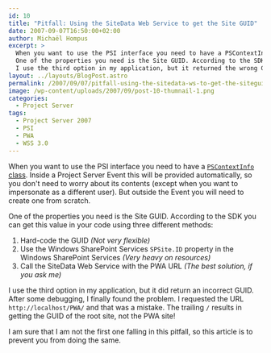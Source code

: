 ```yaml
---
id: 10
title: "Pitfall: Using the SiteData Web Service to get the Site GUID"
date: 2007-09-07T16:50:00+02:00
author: Michaël Hompus
excerpt: >
  When you want to use the PSI interface you need to have a PSContextInfo Class. Inside a Project Server Event this will be provided so you don’t need to worry about it’s contents. But outside the Event you will need to create one from scratch.
  One of the properties you need is the Site GUID. According to the SDK you can get this value in your code using three different methods.
  I use the third option in my application, but it returned the wrong GUID. After some debugging I finally found the problem.
layout: ../layouts/BlogPost.astro
permalink: /2007/09/07/pitfall-using-the-sitedata-ws-to-get-the-siteguid/
image: /wp-content/uploads/2007/09/post-10-thumnail-1.png
categories:
  - Project Server
tags:
  - Project Server 2007
  - PSI
  - PWA
  - WSS 3.0
---
```


When you want to use the PSI interface you need to have a [`PSContextInfo` class](https://learn.microsoft.com/previous-versions/office/developer/office-2007/ms482944(v=office.12)).
Inside a Project Server Event this will be provided automatically, so you don't need to worry about its contents (except when you want to impersonate as a different user).
But outside the Event you will need to create one from scratch.

One of the properties you need is the Site GUID.
According to the SDK you can get this value in your code using three different methods:

1. Hard-code the GUID _(Not very flexible)_
2. Use the Windows SharePoint Services `SPSite.ID` property in the Windows SharePoint Services _(Very heavy on resources)_
3. Call the SiteData Web Service with the PWA URL _(The best solution, if you ask me)_

I use the third option in my application, but it did return an incorrect GUID.
After some debugging, I finally found the problem.
I requested the URL `http://localhost/PWA/` and that was a mistake.
The trailing `/` results in getting the GUID of the root site, not the PWA site!

I am sure that I am not the first one falling in this pitfall, so this article is to prevent you from doing the same.
